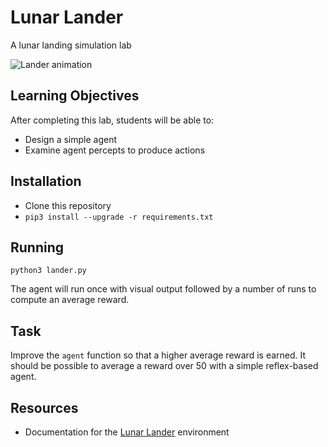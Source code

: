 Lunar Lander
============

A lunar landing simulation lab

![Lander animation](https://gymnasium.farama.org/_images/lunar_lander.gif)

Learning Objectives
-------------------

After completing this lab, students will be able to:

- Design a simple agent
- Examine agent percepts to produce actions

Installation
------------

- Clone this repository
- `pip3 install --upgrade -r requirements.txt`

Running
-------

`python3 lander.py`

The agent will run once with visual output followed by a number of runs to compute an average reward.

Task
----

Improve the `agent` function so that a higher average reward is earned. It should be possible to average a reward over 50 with a simple reflex-based agent.

Resources
---------

- Documentation for the [Lunar Lander](https://gymnasium.farama.org/environments/box2d/lunar_lander/) environment
